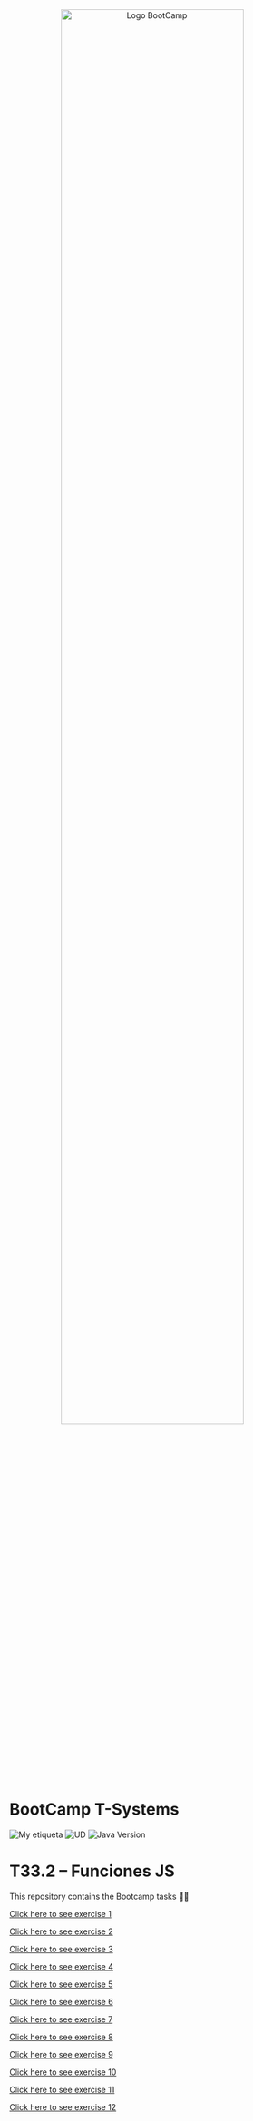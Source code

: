 <div align="center"><img width="80%"  src="https://github.com/TECHMA-Bootcamp-FullStack-Java-Angular/dmb-tsys-java-2010-ta15/blob/main/docs/logoDark.png?raw=trueg"  alt="Logo BootCamp" /></div>

# BootCamp T-Systems

![My etiqueta](https://img.shields.io/badge/David%20Maza-DiveCode%F0%9F%90%99-blue) ![UD](https://img.shields.io/badge/TA-33-orange)  ![Java Version](https://img.shields.io/badge/JavaScript-red)

# T33.2 – Funciones JS

This repository contains the Bootcamp tasks 👨‍💻

[Click here to see exercise 1](https://techma-bootcamp-fullstack-java-angular.github.io/dmb-tsys-JS-2711-ta33.2/Ejercicio_1/index.html)

[Click here to see exercise 2](https://techma-bootcamp-fullstack-java-angular.github.io/dmb-tsys-JS-2711-ta33.2/Ejercicio_2/index.html) 

[Click here to see exercise 3](https://techma-bootcamp-fullstack-java-angular.github.io/dmb-tsys-JS-2711-ta33.2/Ejercicio_3/index.html) 

[Click here to see exercise 4](https://techma-bootcamp-fullstack-java-angular.github.io/dmb-tsys-JS-2711-ta33.2/Ejercicio_4/index.html) 

[Click here to see exercise 5](https://techma-bootcamp-fullstack-java-angular.github.io/dmb-tsys-JS-2711-ta33.2/Ejercicio_5/index.html) 

[Click here to see exercise 6](https://techma-bootcamp-fullstack-java-angular.github.io/dmb-tsys-JS-2711-ta33.2/Ejercicio_6/index.html)

[Click here to see exercise 7](https://techma-bootcamp-fullstack-java-angular.github.io/dmb-tsys-JS-2711-ta33.2/Ejercicio_7/index.html) 

[Click here to see exercise 8](https://techma-bootcamp-fullstack-java-angular.github.io/dmb-tsys-JS-2711-ta33.2/Ejercicio_8/index.html) 

[Click here to see exercise 9](https://techma-bootcamp-fullstack-java-angular.github.io/dmb-tsys-JS-2711-ta33.2/Ejercicio_9/index.html) 

[Click here to see exercise 10](https://techma-bootcamp-fullstack-java-angular.github.io/dmb-tsys-JS-2711-ta33.2/Ejercicio_10/index.html) 

[Click here to see exercise 11](https://techma-bootcamp-fullstack-java-angular.github.io/dmb-tsys-JS-2711-ta33.2/Ejercicio_11/index.html) 

[Click here to see exercise 12](https://techma-bootcamp-fullstack-java-angular.github.io/dmb-tsys-JS-2711-ta33.2/Ejercicio_12/index.html) 